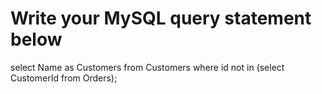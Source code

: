 # Write your MySQL query statement below
select Name as Customers 
from Customers 
where id not in (select CustomerId from Orders);

